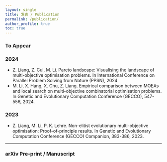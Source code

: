 ```yaml
---
layout: single
title: 发表 / Publication
permalink: /publication/
author_profile: true
toc: true
---
```


### To Appear


### 2024
 - Z. Liang, Z. Cui, M. Li. Pareto landscape: Visualising the landscape of multi-objective optimisation problems. In International Conference on Parallel Problem Solving from Nature (PPSN), 2024
 - M. Li, X. Hang, X. Chu, Z. Liang. Empirical comparison between MOEAs and local search on multi-objective combinatorial optimisation problems. In Genetic and Evolutionary Computation Conference (GECCO), 547-556, 2024.

### 2023
 - Z. Liang,  M. Li, P. K. Lehre. Non-elitist evolutionary multi-objective optimisation: Proof-of-principle results. In Genetic and Evolutionary Computation Conference (GECCO) Companion, 383-386, 2023.
 
--- 

### arXiv Pre-print / Manuscript